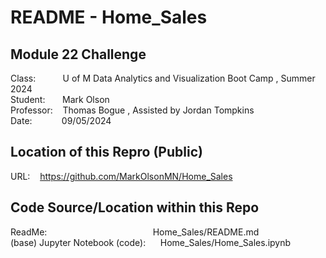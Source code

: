 # README - Home_Sales  
  
## Module 22 Challenge  
Class:&nbsp;&nbsp;&nbsp;&nbsp;&nbsp;&nbsp;&nbsp;&nbsp;&nbsp;&nbsp;&nbsp;U of M Data Analytics and Visualization Boot Camp , Summer 2024  
Student:&nbsp;&nbsp;&nbsp;&nbsp;&nbsp;&nbsp;&nbsp;Mark Olson  
Professor:&nbsp;&nbsp;&nbsp;&nbsp;Thomas Bogue  ,  Assisted by Jordan Tompkins  
Date:&nbsp;&nbsp;&nbsp;&nbsp;&nbsp;&nbsp;&nbsp;&nbsp;&nbsp;&nbsp;&nbsp;&nbsp;09/05/2024  
  
## Location of this Repro (Public)  
URL:&nbsp;&nbsp;&nbsp;&nbsp;https://github.com/MarkOlsonMN/Home_Sales  
  
## Code Source/Location within this Repo  
ReadMe:&nbsp;&nbsp;&nbsp;&nbsp;&nbsp;&nbsp;&nbsp;&nbsp;&nbsp;&nbsp;&nbsp;&nbsp;&nbsp;&nbsp;&nbsp;&nbsp;&nbsp;&nbsp;&nbsp;&nbsp;&nbsp;&nbsp;&nbsp;&nbsp;&nbsp;&nbsp;&nbsp;&nbsp;&nbsp;&nbsp;&nbsp;&nbsp;&nbsp;&nbsp;&nbsp;&nbsp;&nbsp;&nbsp;&nbsp;&nbsp;&nbsp;&nbsp;&nbsp;Home_Sales/README.md  
(base) Jupyter Notebook (code):&nbsp;&nbsp;&nbsp;&nbsp;&nbsp;&nbsp;Home_Sales/Home_Sales.ipynb  